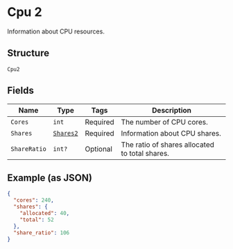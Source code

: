 
# Cpu 2

Information about CPU resources.

## Structure

`Cpu2`

## Fields

| Name | Type | Tags | Description |
|  --- | --- | --- | --- |
| `Cores` | `int` | Required | The number of CPU cores. |
| `Shares` | [`Shares2`](../../doc/models/shares-2.md) | Required | Information about CPU shares. |
| `ShareRatio` | `int?` | Optional | The ratio of shares allocated to total shares. |

## Example (as JSON)

```json
{
  "cores": 240,
  "shares": {
    "allocated": 40,
    "total": 52
  },
  "share_ratio": 106
}
```

